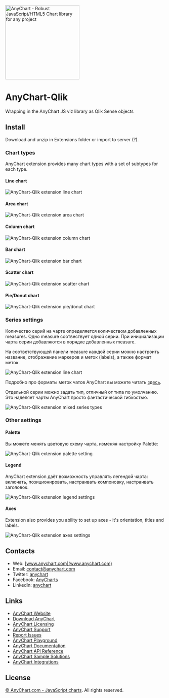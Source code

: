 [<img src="https://cdn.anychart.com/images/logo-transparent-segoe.png?2" width="234px" alt="AnyChart - Robust JavaScript/HTML5 Chart library for any project">](https://anychart.com)

AnyChart-Qlik
================

Wrapping in the AnyChart JS viz library as Qlik Sense objects

## Install

Download and unzip in Extensions folder or import to server (?).

### Chart types

AnyChart extension provides many chart types with a set of subtypes for each type.

#### Line chart
![AnyChart-Qlik extension line chart](/img/image1.png?raw=true)

#### Area chart
![AnyChart-Qlik extension area chart](/img/image2.png?raw=true)

#### Column chart
![AnyChart-Qlik extension column chart](/img/image3.png?raw=true)

#### Bar chart
![AnyChart-Qlik extension bar chart](/img/image4.png?raw=true)

#### Scatter chart
![AnyChart-Qlik extension scatter chart](/img/types_scatter1.png?raw=true)

#### Pie/Donut chart
![AnyChart-Qlik extension pie/donut chart](/img/image6.png?raw=true)

### Series settings

Количество серий на чарте определяется количеством добавленных measures. Одно measure соотвествует одной серии.
При инициализации чарта серии добавляются в порядке добавленных measure.

На соответствующей панели measure каждой серии можно настроить название, отображение маркеров и меток (labels), а также формат меток.

![AnyChart-Qlik extension line chart](/img/2panel_measures.png?raw=true)

Подробно про форматы меток чатов AnyChart вы можете читать [здесь](http://docs.anychart.com/7.13.0/Common_Settings/Text_Formatters).

Отдельной серии можно задать тип, отличный от типа по умолчанию. Это наделяет чарты AnyChart просто фантастической гибкостью.

![AnyChart-Qlik extension mixed series types](/img/mixed4.png?raw=true)

### Other settings

#### Palette
Вы можете менять цветовую схему чарта, изменяя настройку Palette:

![AnyChart-Qlik extension palette setting](/img/palettes.png?raw=true)

#### Legend
AnyChart extension даёт возможность управлять легендой чарта: включать, позиционировать, настраивать компоновку, настраивать заголовок.

![AnyChart-Qlik extension legend settings](/img/legend1.png?raw=true)

#### Axes
Extension also provides you ability to set up axes - it's orientation, titles and labels.

![AnyChart-Qlik extension axes settings](/img/4panel_axis.png?raw=true)

## Contacts

* Web: [www.anychart.com](www.anychart.com)
* Email: [contact@anychart.com](mailto:contact@anychart.com)
* Twitter: [anychart](https://twitter.com/anychart)
* Facebook: [AnyCharts](https://www.facebook.com/AnyCharts)
* LinkedIn: [anychart](https://www.linkedin.com/company/anychart)

## Links

* [AnyChart Website](http://www.anychart.com)
* [Download AnyChart](http://www.anychart.com/download/)
* [AnyChart Licensing](http://www.anychart.com/buy/)
* [AnyChart Support](http://www.anychart.com/support/)
* [Report Issues](https://github.com/AnyChart/AnyChart-Ember/issues)
* [AnyChart Playground](http://playground.anychart.com)
* [AnyChart Documentation](http://docs.anychart.com)
* [AnyChart API Reference](http://api.anychart.com)
* [AnyChart Sample Solutions](http://www.anychart.com/solutions/)
* [AnyChart Integrations](http://www.anychart.com/integrations/)

## License

[© AnyChart.com - JavaScript charts](http://www.anychart.com). All rights reserved.

